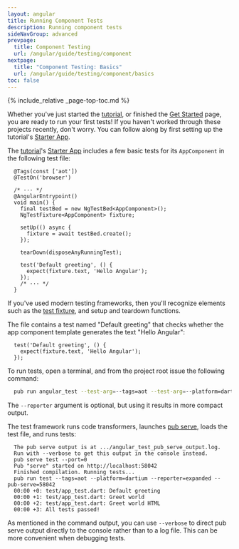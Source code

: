```yaml
---
layout: angular
title: Running Component Tests
description: Running component tests
sideNavGroup: advanced
prevpage:
  title: Component Testing
  url: /angular/guide/testing/component
nextpage:
  title: "Component Testing: Basics"
  url: /angular/guide/testing/component/basics
toc: false
---
```

{% include_relative _page-top-toc.md %}

Whether you've just started the [tutorial](/angular/tutorial), or
finished the [Get Started](/guides/get-started) page,
you are ready to run your first tests!
If you haven't worked through these projects recently, don't worry. 
You can follow along by first setting up the
tutorial's [Starter App](/angular/tutorial/toh-pt0).

The [tutorial](/angular/tutorial)'s [Starter App](/angular/tutorial/toh-pt0)
includes a few basic tests for its `AppComponent` in the following test file:

<?code-excerpt "toh-0/test/app_test.dart (excerpt)" region="initial" title?>
```
  @Tags(const ['aot'])
  @TestOn('browser')

  /* ··· */
  @AngularEntrypoint()
  void main() {
    final testBed = new NgTestBed<AppComponent>();
    NgTestFixture<AppComponent> fixture;

    setUp(() async {
      fixture = await testBed.create();
    });

    tearDown(disposeAnyRunningTest);

    test('Default greeting', () {
      expect(fixture.text, 'Hello Angular');
    });
    /* ··· */
  }
```

If you've used modern testing frameworks, then you'll recognize
elements such as the [test fixture][], and setup and teardown functions.

The file contains a test named "Default greeting" that checks whether
the app component template generates the text "Hello Angular":

<?code-excerpt "toh-0/test/app_test.dart (default test)"?>
```
  test('Default greeting', () {
    expect(fixture.text, 'Hello Angular');
  });
```

To run tests, open a terminal, and from the project root issue the following
command:

<?code-excerpt class="code-shell"?>
```sh
  pub run angular_test --test-arg=--tags=aot --test-arg=--platform=dartium  --test-arg=--reporter=expanded
```

The `--reporter` argument is optional, but using it results in more compact output.

The test framework runs code transformers, launches [pub serve][], loads
the test file, and runs tests:

<?code-excerpt class="code-shell"?>
```nocode
  The pub serve output is at .../angular_test_pub_serve_output.log.
  Run with --verbose to get this output in the console instead.
  pub serve test --port=0
  Pub "serve" started on http://localhost:58042
  Finished compilation. Running tests...
  pub run test --tags=aot --platform=dartium --reporter=expanded --pub-serve=58042
  00:00 +0: test/app_test.dart: Default greeting
  00:00 +1: test/app_test.dart: Greet world
  00:00 +2: test/app_test.dart: Greet world HTML
  00:00 +3: All tests passed!
```

As mentioned in the command output, you can use `--verbose` to direct pub serve output
directly to the console rather than to a log file. This can be more convenient when
debugging tests.

[pub serve]: /angular/guide/setup#running-the-app
[test fixture]: https://github.com/junit-team/junit4/wiki/test-fixtures
